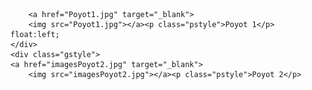 <html>
<head>
<meta charset="utf-8">
<title>Untitled Document</title>
 <link href="gallerystyle.css" rel="stylesheet" type="text/css">
</head>

</head>

<body>
 <div class="gstyle">
    
        <a href="Poyot1.jpg" target="_blank">
        <img src="Poyot1.jpg"></a><p class="pstyle">Poyot 1</p>
    float:left;
    </div>
    <div class="gstyle">
    <a href="imagesPoyot2.jpg" target="_blank">
        <img src="imagesPoyot2.jpg"></a><p class="pstyle">Poyot 2</p>
    
</body>
</html>

